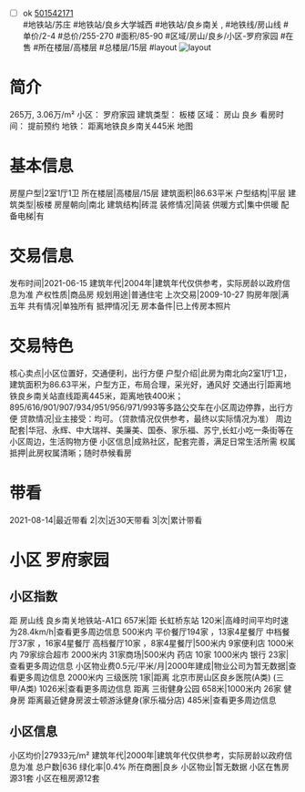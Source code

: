 - [ ] ok [501542171](https://bj.5i5j.com/ershoufang/501542171.html)  
 #地铁站/苏庄 #地铁站/良乡大学城西 #地铁站/良乡南关 ,  #地铁线/房山线
#单价/2-4 #总价/255-270 #面积/85-90   #区域/房山/良乡/小区-罗府家园 #在售 #所在楼层/高楼层 #总楼层/15层 #layout 
![layout](http://image2a.5i5j.com/scm/HOUSE_CUSTOMER/95372ff6413748569c2f730bbb664422.jpg_P5.jpg) 
# 简介 
 265万,  3.06万/m² 
小区： 罗府家园
建筑类型： 板楼
区域： 房山 良乡
看房时间： 提前预约
地铁： 距离地铁良乡南关445米 地图
# 基本信息 
 房屋户型|2室1厅1卫
所在楼层|高楼层/15层
建筑面积|86.63平米
户型结构|平层
建筑类型|板楼
房屋朝向|南北
建筑结构|砖混
装修情况|简装
供暖方式|集中供暖
配备电梯|有
# 交易信息 
 发布时间|2021-06-15
建筑年代|2004年|建筑年代仅供参考，实际房龄以政府信息为准
产权性质|商品房
规划用途|普通住宅
上次交易|2009-10-27
购房年限|满五年
共有情况|单独所有
抵押情况|无
房本备件|已上传房本照片
# 交易特色 
 核心卖点|小区位置好，交通便利，出行方便
户型介绍|此房为南北向2室1厅1卫，建筑面积为86.63平米，户型方正，布局合理，采光好，通风好
交通出行|距离地铁良乡南关站直线距离445米，距离地铁400米；895/616/901/907/934/951/956/971/993等多路公交车在小区周边停靠，出行方便
贷款情况|业主接受：均可。（贷款情况仅供参考，最终以实际情况为准）
周边配套|华冠、永辉、中大瑞祥、美廉美、国泰、家乐福、苏宁,长虹小吃一条街等在小区周边，生活购物方便
小区信息|成熟社区，配套完善，满足日常生活所需
权属抵押|此房权属清晰；随时恭候看房
# 带看 
 2021-08-14|最近带看	 2|次|近30天带看	 3|次|累计带看
# 小区 罗府家园
## 小区指数 
 距 房山线 良乡南关地铁站-A1口 657米|距 长虹桥东站 120米|高峰时间平均时速为28.4km/h|查看更多周边信息
500米内 平价餐厅194家 ，13家4星餐厅
中档餐厅37家 ，16家4星餐厅
高档餐厅10家 ，8家4星餐厅|500米内 9家便利店
1000米内 79家综合超市
2000米内 31家商场|500米内 药店 10家
1000米内 银行 23家|查看更多周边信息
小区物业费0.5元/平米/月|2000年建成|物业公司为暂无数据|查看更多周边信息
2000米内 三级医院 1家|距离 北京市房山区良乡医院(A类) (三甲/A类) 1026米|查看更多周边信息
距离 三街健身公园 658米|1000米内 26家 健身房
距离最近健身房波士顿游泳健身(家乐福分店) 485米|查看更多周边信息
## 小区信息 
 小区均价|27933元/m²
建筑年代|2000年|建筑年代仅供参考，实际房龄以政府信息为准
总户数|636
绿化率|0.4%
所在商圈|良乡
小区物业|暂无数据
小区在售房源31套
小区在租房源12套
